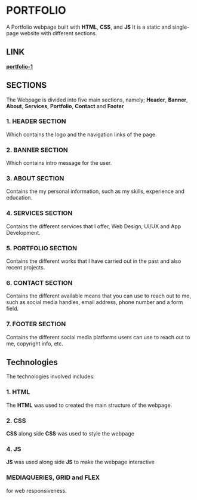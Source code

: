 # PORTFOLIO
A Portfolio webpage built with **HTML**, **CSS**, and **JS**
It is a static and single-page website with different sections.

## LINK
  **[portfolio-1](https://judechuks.github.io/portfolio-1/)**

## SECTIONS
The Webpage is divided into five main sections, namely;
**Header**, **Banner**, **About**, **Services**, **Portfolio**, **Contact** and **Footer** 

### 1. HEADER  SECTION
Which contains the logo and the navigation links of the page.

### 2. BANNER SECTION
Which contains intro message for the user.

### 3. ABOUT SECTION
Contains the my personal information, such as my skills, experience and education.

### 4. SERVICES SECTION
Contains the different services that I offer, Web Design, UI/UX and App Development.

### 5. PORTFOLIO SECTION
Contains the different works that I have carried out in the past and also recent projects.

### 6. CONTACT SECTION
Contains the different available means that you can use to reach out to me, such as social media handles, email address, phone number and a form field.

### 7. FOOTER SECTION
Contains the different social media platforms users can use to reach out to me, copyright info, etc.

## Technologies
The technologies involved includes:
### 1. HTML
The **HTML** was used to created the main structure of the webpage.
### 2. CSS
**CSS** along side **CSS** was used to style the webpage
### 4. JS
**JS** was used along side **JS** to make the webpage interactive
### MEDIAQUERIES, GRID and FLEX
 for web responsiveness.